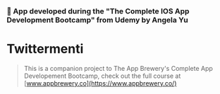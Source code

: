 
### 🧠 App developed during the "The Complete IOS App Development Bootcamp" from Udemy by Angela Yu

#  Twittermenti




>This is a companion project to The App Brewery's Complete App Developement Bootcamp, check out the full course at [www.appbrewery.co](https://www.appbrewery.co/)


